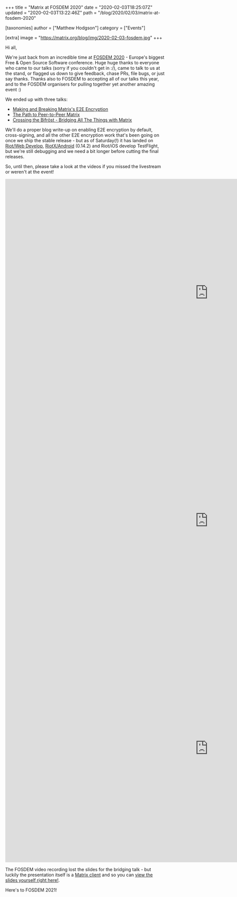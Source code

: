 +++
title = "Matrix at FOSDEM 2020"
date = "2020-02-03T18:25:07Z"
updated = "2020-02-03T13:22:46Z"
path = "/blog/2020/02/03/matrix-at-fosdem-2020"

[taxonomies]
author = ["Matthew Hodgson"]
category = ["Events"]

[extra]
image = "https://matrix.org/blog/img/2020-02-03-fosdem.jpg"
+++

Hi all,

We're just back from an incredible time at [FOSDEM 2020](https://fosdem.org/2020) - Europe's biggest Free & Open Source Software conference.  Huge huge thanks to everyone who came to our talks (sorry if you couldn't get in :/), came to talk to us at the stand, or flagged us down to give feedback, chase PRs, file bugs, or just say thanks.  Thanks also to FOSDEM to accepting all of our talks this year, and to the FOSDEM organisers for pulling together yet another amazing event :)

We ended up with three talks:
 * [Making and Breaking Matrix's E2E Encryption](https://fosdem.org/2020/schedule/event/matrix/)
 * [The Path to Peer-to-Peer Matrix](https://fosdem.org/2020/schedule/event/dip_p2p_matrix/)
 * [Crossing the Bifröst - Bridging All The Things with Matrix](https://fosdem.org/2020/schedule/event/matrix_bridge/)

We'll do a proper blog write-up on enabling E2E encryption by default, cross-signing, and all the other E2E encryption work that's been going on once we ship the stable release - but as of Saturday(!) it has landed on [Riot/Web Develop](https://riot.im/develop), [RiotX/Android](https://play.google.com/store/apps/details?id=im.vector.riotx) (0.14.2) and Riot/iOS develop TestFlight, but we're still debugging and we need a bit longer before cutting the final releases.

So, until then, please take a look at the videos if you missed the livestream or weren't at the event!

<iframe width="1280" height="720" src="https://www.youtube.com/embed/PUg574WphuQ" frameborder="0" allow="accelerometer; autoplay; encrypted-media; gyroscope; picture-in-picture" allowfullscreen></iframe>

<br/>

<iframe width="1280" height="720" src="https://www.youtube.com/embed/nZBKzQzH2NA" frameborder="0" allow="accelerometer; autoplay; encrypted-media; gyroscope; picture-in-picture" allowfullscreen></iframe>

<br/>

<iframe width="1280" height="720" src="https://www.youtube.com/embed/B2vCFAeSUpw" frameborder="0" allow="accelerometer; autoplay; encrypted-media; gyroscope; picture-in-picture" allowfullscreen></iframe>

The FOSDEM video recording lost the slides for the bridging talk - but luckily the presentation itself is a [Matrix client](https://github.com/Half-Shot/matrix-presents) and so you can [view the slides yourself right here!](https://presents.half-shot.uk/slides/!mfikNYyXndTTDgQjAu:half-shot.uk/).

Here's to FOSDEM 2021!
